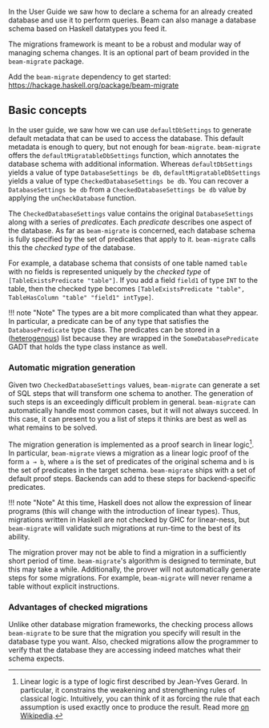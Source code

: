 In the User Guide we saw how to declare a schema for an already created database
and use it to perform queries. Beam can also manage a database schema based on
Haskell datatypes you feed it.

The migrations framework is meant to be a robust and modular way of
managing schema changes. It is an optional part of beam provided in
the `beam-migrate` package.

Add the `beam-migrate` dependency to get started:
https://hackage.haskell.org/package/beam-migrate

## Basic concepts

In the user guide, we saw how we can use `defaultDbSettings` to generate default
metadata that can be used to access the database. This default metadata is
enough to query, but not enough for `beam-migrate`. `beam-migrate` offers the
`defaultMigratableDbSettings` function, which annotates the database schema with
additional information. Whereas `defaultDbSettings` yields a value of type
`DatabaseSettings be db`, `defaultMigratableDbSettings` yields a value of type
`CheckedDatabaseSettings be db`. You can recover a `DatabaseSettings be db` from
a `CheckedDatabaseSettings be db` value by applying the `unCheckDatabase`
function.

The `CheckedDatabaseSettings` value contains the original `DatabaseSettings`
along with a series of *predicates*. Each *predicate* describes one aspect of
the database. As far as `beam-migrate` is concerned, each database schema is
fully specified by the set of predicates that apply to it. `beam-migrate` calls
this the *checked type* of the database.

For example, a database schema that consists of one table named `table` with no
fields is represented uniquely by the *checked type* of `[TableExistsPredicate
"table"]`. If you add a field `field1` of type `INT` to the table, then the
checked type becomes `[TableExistsPredicate "table", TableHasColumn "table"
"field1" intType]`.

!!! note "Note"
    The types are a bit more complicated than what they appear. In particular, a
    predicate can be of any type that satisfies the `DatabasePredicate` type
    class. The predicates can be stored in a
    ([heterogenous](https://wiki.haskell.org/Heterogenous_collections#Existential_types))
    list because they are wrapped in the `SomeDatabasePredicate` GADT that holds
    the type class instance as well.

### Automatic migration generation

Given two `CheckedDatabaseSettings` values, `beam-migrate` can generate a set of
SQL steps that will transform one schema to another. The generation of such
steps is an exceedingly difficult problem in general. `beam-migrate` can
automatically handle most common cases, but it will not always succeed. In this
case, it can present to you a list of steps it thinks are best as well as what
remains to be solved.

The migration generation is implemented as a proof search in linear logic[^1]. In
particular, `beam-migrate` views a migration as a linear logic proof of the form
`a ⊸ b`, where `a` is the set of predicates of the original schema and `b` is
the set of predicates in the target schema. `beam-migrate` ships with a set of
default proof steps. Backends can add to these steps for backend-specific
predicates.

!!! note "Note"
    At this time, Haskell does not allow the expression of linear programs (this
    will change with the introduction of linear types). Thus, migrations written
    in Haskell are not checked by GHC for linear-ness, but `beam-migrate` will
    validate such migrations at run-time to the best of its ability.

The migration prover may not be able to find a migration in a sufficiently short
period of time. `beam-migrate`'s algorithm is designed to terminate, but this
may take a while. Additionally, the prover will not automatically generate steps
for some migrations. For example, `beam-migrate` will never rename a table
without explicit instructions.

### Advantages of checked migrations

Unlike other database migration frameworks, the checking process allows
`beam-migrate` to be sure that the migration you specify will result in the
database type you want. Also, checked migrations allow the programmer to verify
that the database they are accessing indeed matches what their schema expects.

[^1]:
    Linear logic is a type of logic first described by Jean-Yves Gerard. In
    particular, it constrains the weakening and strengthening rules of classical
    logic. Intuitively, you can think of it as forcing the rule that each
    assumption is used exactly once to produce the result. Read
    more [on Wikipedia](https://en.wikipedia.org/wiki/Linear_logic).
